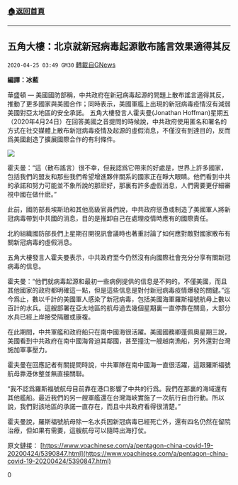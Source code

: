 ###  [:house:返回首頁](https://github.com/ourhimalayas/txt)
---

## 五角大樓：北京就新冠病毒起源散布謠言效果適得其反
`2020-04-25 03:49 GM30` [轉載自GNews](https://gnews.org/zh-hant/183974/)

**編譯：冰藍**

華盛頓 — 美國國防部稱，中共政府在新冠病毒起源的問題上散布謠言適得其反，推動了更多國家與美國合作；同時表示，美國軍艦上出現的新冠病毒疫情沒有減弱美國對亞太地區的安全承諾。 五角大樓發言人霍夫曼(Jonathan Hoffman)星期五（2020年4月24日）在回答美國之音提問的時候說，中共政府使用匿名和署名的方式在社交媒體上散布新冠病毒疫情及起源的虛假消息，不僅沒有到達目的，反而爲美國創造了擴展國際合作的有利條件。

![](https://s3.amazonaws.com/gnews-media-offload/wp-content/uploads/2020/04/25034225/1-213.jpg)

霍夫曼：“這（散布謠言）很不幸，但我認爲它帶來的好處是，世界上許多國家，包括我們的盟友和那些我們希望增進夥伴關系的國家正在睜大眼睛。他們看到中共的承諾和努力可能並不象所說的那麽好，那裏有許多虛假消息，人們需要更仔細審視中國在做什麽。”

此前，國防部長埃斯珀和其他高級官員們說，中共政府慫恿或制造了美國軍人將新冠病毒帶到中共國的消息，目的是推卸自己在處理疫情時應有的國際責任。

北約組織國防部長們上星期召開視訊會議時也著重討論了如何應對敵對國家散布有關新冠病毒的虛假消息。

五角大樓發言人霍夫曼表示，中共政府至今仍然沒有向國際社會充分分享有關新冠病毒的信息。

霍夫曼：“他們就病毒起源和最初一些病例提供的信息是不夠的。不僅美國，而且其他國家的政府都明確這一點，但是這些信息是對付新冠病毒疫情爆發的關鍵。”迄今爲止，數以千計的美國軍人感染了新冠病毒，包括美國海軍羅斯福號航母上數以百計的水兵。這艘部署在亞太地區的航母過去幾個星期裏一直停靠在關島，大部分水兵已經上岸接受隔離或康複。

在此期間，中共軍艦和政府船只在南中國海很活躍。美國國務卿蓬佩奧星期三說，美國看到中共政府在南中國海脅迫其鄰國，甚至撞沈一艘越南漁船，另外還對台灣施加軍事壓力。

霍夫曼在回應記者有關提問時說，中共軍隊在南中國海一直很活躍，這跟羅斯福號航母靠港休整並無直接關聯。

“我不認爲羅斯福號航母目前靠在港口影響了中共的行爲。我們在那裏的海域還有其他艦船。最近我們的另一艘軍艦還在台灣海峽實施了一次航行自由行動。所以說，我們對該地區的承諾一直存在，而且中共政府看得很清楚。”

霍夫曼說，羅斯福號航母除一名水兵因新冠病毒已經死亡外，還有四名仍然在留院治療，但如果有需要，這艘航母可以隨時出海打仗。

原文鏈接： [https://www.voachinese.com/a/pentagon-china-covid-19-20200424/5390847.html](https://www.voachinese.com/a/pentagon-china-covid-19-20200424/5390847.html)

0
